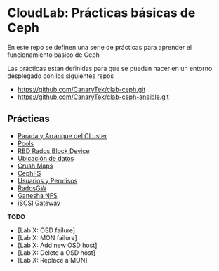 # CloudLab: Prácticas básicas de Ceph

En este repo se definen una serie de prácticas para aprender el funcionamiento básico de Ceph

Las prácticas estan definidas para que se puedan hacer en un entorno desplegado con los siguientes repos

  * https://github.com/CanaryTek/clab-ceph.git
  * https://github.com/CanaryTek/clab-ceph-ansible.git

## Prácticas

  * [Parada y Arranque del CLuster](labs/01_Start_Stop_Cluster.md)
  * [Pools](labs/02_Pools.md)
  * [RBD Rados Block Device](labs/03_RBD_Rados_Block_Device.md)
  * [Ubicación de datos](labs/04_Ubicacion_de_datos.md)
  * [Crush Maps](labs/05_Crush_Maps.md)
  * [CephFS](labs/06_CephFS.md)
  * [Usuarios y Permisos](labs/07_Usuarios_y_Permisos.md)
  * [RadosGW](labs/08_RadosGW.md)
  * [Ganesha NFS](labs/09_Ganesha_NFS.md)
  * [iSCSI Gateway](labs/10_iSCSI_GW.md)

**TODO**

  * [Lab X: OSD failure]
  * [Lab X: MON failure]
  * [Lab X: Add new OSD host]
  * [Lab X: Delete a OSD host]
  * [Lab X: Replace a MON]

